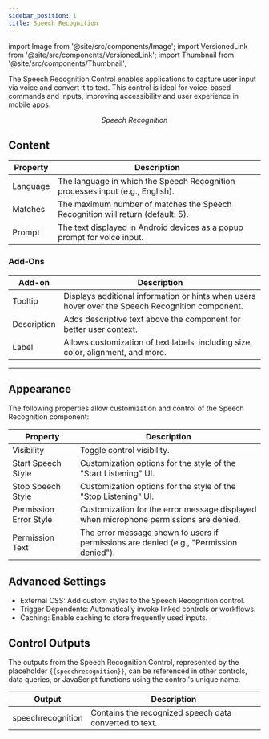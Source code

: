 ```yaml
---
sidebar_position: 1
title: Speech Recognition
---
```


import Image from '@site/src/components/Image';
import VersionedLink from '@site/src/components/VersionedLink';
import Thumbnail from '@site/src/components/Thumbnail';

The Speech Recognition Control enables applications to capture user input via voice and convert it to text. This control is ideal for voice-based commands and inputs, improving accessibility and user experience in mobile apps.

<figure>
  <Thumbnail src="/img/reference/controls/speech-recognition/speech-recognition.png" alt="Speech Recognition" />
  <figcaption align="center"><i>Speech Recognition</i></figcaption>
</figure>


## Content

<figure>
  <Thumbnail src="/img/reference/controls/speech-recognition/content.png" alt="Speech Recognition" />
</figure>


| Property  | Description |
|-----------|-------------|
| Language | The language in which the Speech Recognition processes input (e.g., English). |
| Matches  | The maximum number of matches the Speech Recognition will return (default: 5). |
| Prompt   | The text displayed in Android devices as a popup prompt for voice input. |

### Add-Ons

| Add-on     | Description |
|------------|-------------|
| Tooltip | Displays additional information or hints when users hover over the Speech Recognition component. |
| Description | Adds descriptive text above the component for better user context. |
| Label | Allows customization of text labels, including size, color, alignment, and more. |

---

<figure>
  <Thumbnail src="/img/reference/controls/speech-recognition/all.png" alt="Speech Recognition" />
</figure>



## Appearance

The following properties allow customization and control of the Speech Recognition component:

| Property                | Description |
|-------------------------|-------------|
| Visibility | Toggle control visibility. |
| Start Speech Style | Customization options for the style of the "Start Listening" UI. |
| Stop Speech Style | Customization options for the style of the "Stop Listening" UI. |
| Permission Error Style | Customization for the error message displayed when microphone permissions are denied. |
| Permission Text | The error message shown to users if permissions are denied (e.g., "Permission denied"). |



## Advanced Settings

- External CSS: Add custom styles to the Speech Recognition control.
- Trigger Dependents: Automatically invoke linked controls or workflows.
- Caching: Enable caching to store frequently used inputs.

## Control Outputs

The outputs from the Speech Recognition Control, represented by the placeholder `{{speechrecognition}}`, can be referenced in other controls, data queries, or JavaScript functions using the control's unique name.

| Output            | Description                                                                                   |
|-------------------|-----------------------------------------------------------------------------------------------|
| speechrecognition | Contains the recognized speech data converted to text.                                      |

